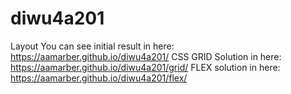 # diwu4a201
Layout
You can see initial result in here:
https://aamarber.github.io/diwu4a201/
CSS GRID Solution in here:
https://aamarber.github.io/diwu4a201/grid/
FLEX solution in here:
https://aamarber.github.io/diwu4a201/flex/
